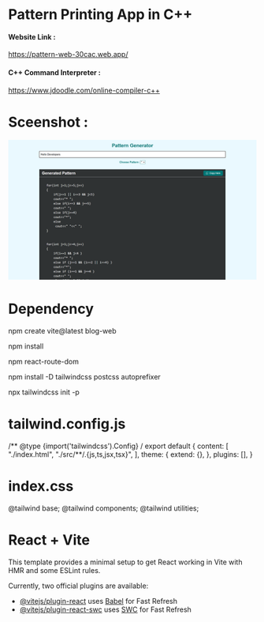 
### 
<h1>Pattern Printing App in C++</h1>
<h4>Website Link : </h4>
<a href="https://pattern-web-30cac.web.app">https://pattern-web-30cac.web.app/</a>

<h4>C++ Command Interpreter : </h4>
<a href="https://www.jdoodle.com/online-compiler-c++"> https://www.jdoodle.com/online-compiler-c++ </a>


<h1>Sceenshot : </h1>
<img src="Screenshot 2024-07-03 161715.png" />

###
# Dependency 

npm create vite@latest blog-web 

npm install 

npm react-route-dom 

npm install -D tailwindcss postcss autoprefixer 

npx tailwindcss init -p 


 # tailwind.config.js 
 
/** @type {import('tailwindcss').Config} 
/ export default { content: [ "./index.html", "./src/**/.{js,ts,jsx,tsx}", ], theme: { extend: {}, 
}, plugins: [], } 

# index.css

@tailwind base; 
@tailwind components; 
@tailwind utilities;

# React + Vite

This template provides a minimal setup to get React working in Vite with HMR and some ESLint rules.

Currently, two official plugins are available:

- [@vitejs/plugin-react](https://github.com/vitejs/vite-plugin-react/blob/main/packages/plugin-react/README.md) uses [Babel](https://babeljs.io/) for Fast Refresh
- [@vitejs/plugin-react-swc](https://github.com/vitejs/vite-plugin-react-swc) uses [SWC](https://swc.rs/) for Fast Refresh

